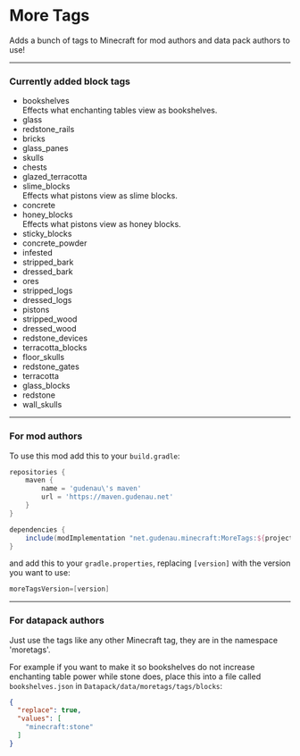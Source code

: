 # More Tags

Adds a bunch of tags to Minecraft for mod authors and data pack authors to use!

---

### Currently added block tags

* bookshelves <br> Effects what enchanting tables view as bookshelves.
* glass
* redstone_rails
* bricks
* glass_panes
* skulls
* chests
* glazed_terracotta
* slime_blocks <br> Effects what pistons view as slime blocks.
* concrete
* honey_blocks <br> Effects what pistons view as honey blocks.
* sticky_blocks
* concrete_powder
* infested
* stripped_bark
* dressed_bark
* ores
* stripped_logs
* dressed_logs
* pistons
* stripped_wood
* dressed_wood
* redstone_devices
* terracotta_blocks
* floor_skulls
* redstone_gates
* terracotta
* glass_blocks
* redstone
* wall_skulls

---

### For mod authors

To use this mod add this to your `build.gradle`:
```gradle
repositories {
    maven {
        name = 'gudenau\'s maven'
        url = 'https://maven.gudenau.net'
    }
}

dependencies {
    include(modImplementation "net.gudenau.minecraft:MoreTags:${project.moreTagsVersion}")
}
```
and add this to your `gradle.properties`, replacing `[version]` with the version you want to use:
```gradle
moreTagsVersion=[version]
```

---

### For datapack authors

Just use the tags like any other Minecraft tag, they are in the namespace 'moretags'.

For example if you want to make it so bookshelves do not increase enchanting table power while stone does, place this 
into a file called `bookshelves.json` in `Datapack/data/moretags/tags/blocks`:
```json
{
  "replace": true,
  "values": [
    "minecraft:stone"
  ]
}
```

